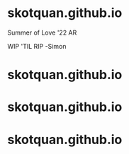 # skotquan.github.io

Summer of Love '22 AR

WIP 'TIL RIP -Simon
# skotquan.github.io
# skotquan.github.io
# skotquan.github.io

